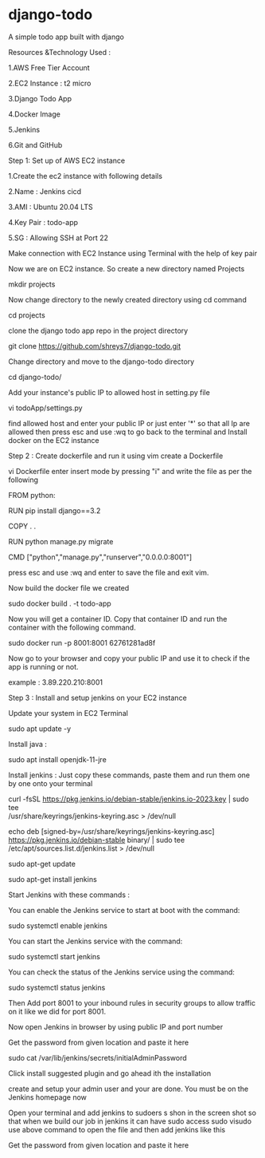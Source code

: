 # django-todo
A simple todo app built with django

Resources &Technology Used :

1.AWS Free Tier Account

2.EC2 Instance : t2 micro

3.Django Todo App

4.Docker Image

5.Jenkins

6.Git and GitHub






Step 1: Set up of AWS EC2 instance

1.Create the ec2 instance with following details

2.Name : Jenkins cicd

3.AMI : Ubuntu 20.04 LTS

4.Key Pair : todo-app

5.SG : Allowing SSH at Port 22


Make connection with EC2 Instance using Terminal with the help of key pair

Now we are on EC2 instance. So create a new directory named Projects

mkdir projects

Now change directory to the newly created directory using cd command

cd projects

clone the django todo app repo in the project directory

git clone https://github.com/shreys7/django-todo.git

Change directory and move to the django-todo directory

cd django-todo/

Add your instance's public IP to allowed host in setting.py file

vi todoApp/settings.py

find allowed host and enter your public IP or just enter '*' so that all Ip are allowed then press esc and use :wq to go back to the terminal and Install docker on the EC2 instance



Step 2 : Create dockerfile and run it using vim create a Dockerfile

vi Dockerfile enter insert mode by pressing "i" and write the file as per the following


FROM python:

RUN pip install django==3.2


COPY . .


RUN python manage.py migrate


CMD ["python","manage.py","runserver","0.0.0.0:8001"]

press esc and use :wq and enter to save the file and exit vim.

Now build the docker file we created

sudo docker build . -t todo-app

Now you will get a container ID. Copy that container ID and run the container with the following command.

sudo docker run -p 8001:8001 62761281ad8f

Now go to your browser and copy your public IP and use it to check if the app is running or not.

example : 3.89.220.210:8001



Step 3 : Install and setup jenkins on your EC2 instance


Update your system in EC2 Terminal

sudo apt update -y 

Install java :

sudo apt install openjdk-11-jre


Install jenkins : Just copy these commands, paste them and run them one by one onto your terminal

curl -fsSL https://pkg.jenkins.io/debian-stable/jenkins.io-2023.key | sudo tee \
  /usr/share/keyrings/jenkins-keyring.asc > /dev/null
  
echo deb [signed-by=/usr/share/keyrings/jenkins-keyring.asc] \
  https://pkg.jenkins.io/debian-stable binary/ | sudo tee \
  /etc/apt/sources.list.d/jenkins.list > /dev/null
  
sudo apt-get update

sudo apt-get install jenkins


Start Jenkins with these commands :

You can enable the Jenkins service to start at boot with the command:

sudo systemctl enable jenkins

You can start the Jenkins service with the command:

sudo systemctl start jenkins

You can check the status of the Jenkins service using the command:

sudo systemctl status jenkins


Then Add port 8001 to your inbound rules in security groups to allow traffic on it like we did for port 8001.

Now open Jenkins in browser by using public IP and port number


Get the password from given location and paste it here

sudo cat /var/lib/jenkins/secrets/initialAdminPassword

Click install suggested plugin and go ahead ith the installation


create and setup your admin user and your are done. You must be on the Jenkins homepage now



Open your terminal and add jenkins to sudoers s shon in the screen shot so that when we build our job in jenkins it can have sudo access sudo visudo use above command to open the file and then add jenkins like this

Get the password from given location and paste it here
  
  
